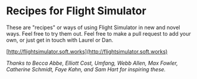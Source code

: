 # Recipes for Flight Simulator

These are "recipes" or ways of using Flight Simulator in new and novel ways. Feel free to try them out. Feel free to make a pull request to add your own, or just get in touch with Laurel or Dan.

[http://flightsimulator.soft.works](http://flightsimulator.soft.works)

*Thanks to Becca Abbe, Elliott Cost, Umfang, Webb Allen, Max Fowler, Catherine Schmidt, Faye Kahn, and Sam Hart for inspiring these.*
